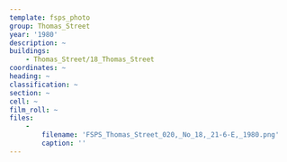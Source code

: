 ```yaml
---
template: fsps_photo
group: Thomas_Street
year: '1980'
description: ~
buildings:
    - Thomas_Street/18_Thomas_Street
coordinates: ~
heading: ~
classification: ~
section: ~
cell: ~
film_roll: ~
files:
    -
        filename: 'FSPS_Thomas_Street_020,_No_18,_21-6-E,_1980.png'
        caption: ''
---
```

